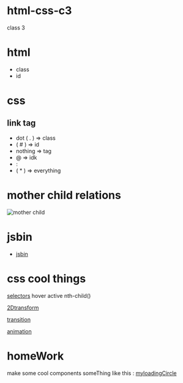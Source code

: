# html-css-c3
class 3

# html 
 * class
 * id
# css
## link tag
 * dot ( . ) => class
 * ( # ) => id
 * nothing => tag
 * @ => idk
 * :
 * ( * ) => everything
 # mother child relations
 ![mother child](https://encrypted-tbn0.gstatic.com/images?q=tbn:ANd9GcSKTDqW7CMp1vcaN7cOYUck96yjS6nJLVZ9Gk6Hs9SagOAaY6tL)
 #  jsbin
 * [jsbin](https://jsbin.com)
 # css cool things
 [selectors](https://www.w3schools.com/cssref/css_selectors.asp)
 hover active nth-child()
 
 [2Dtransform](https://www.w3schools.com/css/css3_2dtransforms.asp)
 
 [transition](https://www.w3schools.com/css/css3_transitions.asp)
 
 [animation](https://www.w3schools.com/css/css3_animations.asp)
 
# homeWork

make some cool components
someThing like this : [myloadingCircle](https://jsbin.com/cicuwef/5/edit?css,output)
